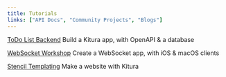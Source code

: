 ```yaml
---
title: Tutorials
links: ["API Docs", "Community Projects", "Blogs"]
---
```


[ToDo List Backend](#)
Build a Kitura app, with OpenAPI & a database

[WebSocket Workshop](#)
Create a WebSocket app, with iOS & macOS clients

[Stencil Templating](https://www.raywenderlich.com/1032630-kitura-stencil-tutorial-how-to-make-websites-with-swift)
Make a website with Kitura 
